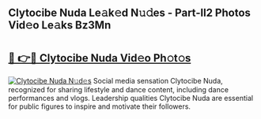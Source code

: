 ## Clytocibe Nuda Le𝚊k𝚎d N𝚞𝚍es - Part-ll2 Photos Vid𝚎o Le𝚊ks Bz3Mn

# <h2><a href="http://fbeovda.evod.top/?m=Clytocibe+Nuda">🔗 👉🔴 Clytocibe Nuda Vid𝚎o Ph𝚘t𝚘s</a></h2>

[![Clytocibe Nuda N𝚞d𝚎s](https://i.imgur.com/8V9OHl7.gif)](http://fbeovda.evod.top/?m=Clytocibe+Nuda)
Social media sensation Clytocibe Nuda, recognized for sharing lifestyle and dance content, including dance performances and vlogs. Leadership qualities Clytocibe Nuda are essential for public figures to inspire and motivate their followers. 
